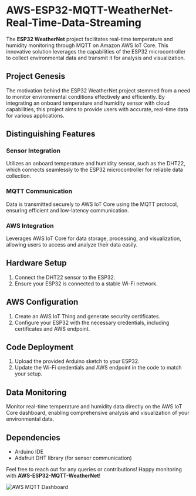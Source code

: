 # AWS-ESP32-MQTT-WeatherNet-Real-Time-Data-Streaming

The **ESP32 WeatherNet** project facilitates real-time temperature and humidity monitoring through MQTT on Amazon AWS IoT Core. This innovative solution leverages the capabilities of the ESP32 microcontroller to collect environmental data and transmit it for analysis and visualization.

## Project Genesis

The motivation behind the ESP32 WeatherNet project stemmed from a need to monitor environmental conditions effectively and efficiently. By integrating an onboard temperature and humidity sensor with cloud capabilities, this project aims to provide users with accurate, real-time data for various applications.

## Distinguishing Features

### Sensor Integration
Utilizes an onboard temperature and humidity sensor, such as the DHT22, which connects seamlessly to the ESP32 microcontroller for reliable data collection.

### MQTT Communication
Data is transmitted securely to AWS IoT Core using the MQTT protocol, ensuring efficient and low-latency communication.

### AWS Integration
Leverages AWS IoT Core for data storage, processing, and visualization, allowing users to access and analyze their data easily.

## Hardware Setup

1. Connect the DHT22 sensor to the ESP32.
2. Ensure your ESP32 is connected to a stable Wi-Fi network.

## AWS Configuration

1. Create an AWS IoT Thing and generate security certificates.
2. Configure your ESP32 with the necessary credentials, including certificates and AWS endpoint.

## Code Deployment

1. Upload the provided Arduino sketch to your ESP32.
2. Update the Wi-Fi credentials and AWS endpoint in the code to match your setup.

## Data Monitoring

Monitor real-time temperature and humidity data directly on the AWS IoT Core dashboard, enabling comprehensive analysis and visualization of your environmental data.

## Dependencies

- Arduino IDE
- Adafruit DHT library (for sensor communication)

Feel free to reach out for any queries or contributions! Happy monitoring with **AWS-ESP32-MQTT-WeatherNet**!

![AWS MQTT Dashboard](https://github.com/user-attachments/assets/420692fa-9508-4fe4-9f18-5d84cf15dda2)

